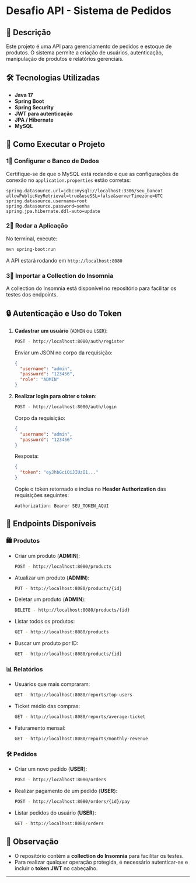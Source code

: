 # Desafio API - Sistema de Pedidos

## 📌 Descrição
Este projeto é uma API para gerenciamento de pedidos e estoque de produtos. O sistema permite a criação de usuários, autenticação, manipulação de produtos e relatórios gerenciais.

## 🛠 Tecnologias Utilizadas
- **Java 17**
- **Spring Boot**
- **Spring Security**
- **JWT para autenticação**
- **JPA / Hibernate**
- **MySQL**

## 🚀 Como Executar o Projeto

### 1⃣ **Configurar o Banco de Dados**
Certifique-se de que o MySQL está rodando e que as configurações de conexão no `application.properties` estão corretas:

```properties
spring.datasource.url=jdbc:mysql://localhost:3306/seu_banco?allowPublicKeyRetrieval=true&useSSL=false&serverTimezone=UTC
spring.datasource.username=root
spring.datasource.password=senha
spring.jpa.hibernate.ddl-auto=update
```

### 2⃣ **Rodar a Aplicação**
No terminal, execute:
```sh
mvn spring-boot:run
```
A API estará rodando em `http://localhost:8080`

### 3⃣ **Importar a Collection do Insomnia**
A collection do Insomnia está disponível no repositório para facilitar os testes dos endpoints.

## 🔒 Autenticação e Uso do Token

1. **Cadastrar um usuário** (`ADMIN` ou `USER`):
   ```sh
   POST - http://localhost:8080/auth/register
   ```
   Enviar um JSON no corpo da requisição:
   ```json
   {
     "username": "admin",
     "password": "123456",
     "role": "ADMIN"
   }
   ```

2. **Realizar login para obter o token**:
   ```sh
   POST - http://localhost:8080/auth/login
   ```
   Corpo da requisição:
   ```json
   {
     "username": "admin",
     "password": "123456"
   }
   ```
   Resposta:
   ```json
   {
     "token": "eyJhbGciOiJIUzI1..."
   }
   ```
   Copie o token retornado e inclua no **Header Authorization** das requisições seguintes:
   ```
   Authorization: Bearer SEU_TOKEN_AQUI
   ```

## 📌 Endpoints Disponíveis

### 🛍️ Produtos
- Criar um produto (**ADMIN**):
  ```sh
  POST - http://localhost:8080/products
  ```
- Atualizar um produto (**ADMIN**):
  ```sh
  PUT - http://localhost:8080/products/{id}
  ```
- Deletar um produto (**ADMIN**):
  ```sh
  DELETE - http://localhost:8080/products/{id}
  ```
- Listar todos os produtos:
  ```sh
  GET - http://localhost:8080/products
  ```
- Buscar um produto por ID:
  ```sh
  GET - http://localhost:8080/products/{id}
  ```

### 📊 Relatórios
- Usuários que mais compraram:
  ```sh
  GET - http://localhost:8080/reports/top-users
  ```
- Ticket médio das compras:
  ```sh
  GET - http://localhost:8080/reports/average-ticket
  ```
- Faturamento mensal:
  ```sh
  GET - http://localhost:8080/reports/monthly-revenue
  ```

### 🛠️ Pedidos
- Criar um novo pedido (**USER**):
  ```sh
  POST - http://localhost:8080/orders
  ```
- Realizar pagamento de um pedido (**USER**):
  ```sh
  POST - http://localhost:8080/orders/{id}/pay
  ```
- Listar pedidos do usuário (**USER**):
  ```sh
  GET - http://localhost:8080/orders
  ```

## 📝 Observação
- O repositório contém a **collection do Insomnia** para facilitar os testes.
- Para realizar qualquer operação protegida, é necessário autenticar-se e incluir o **token JWT** no cabeçalho.

---

